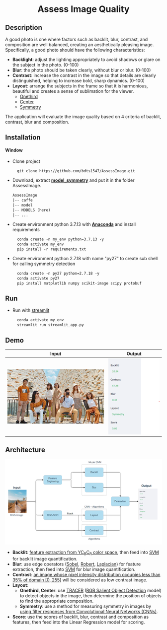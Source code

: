 <div align="center">
  <h1> Assess Image Quality </h1>
</div>

## Description
A good photo is one where factors such as backlit, blur, contrast, and composition are well balanced, creating an aesthetically pleasing image. Specifically, a good photo should have the following characteristics:
+ **Backlight**: adjust the lighting appropriately to avoid shadows or glare on the subject in the photo. (0-100)
+ **Blur**: the photo should be taken clearly, without blur or blur. (0-100)
+ **Contrast**: increase the contrast in the image so that details are clearly distinguished, helping to increase bold, sharp dynamics. (0-100)
+ **Layout**: arrange the subjects in the frame so that it is harmonious, beautiful and creates a sense of sublimation for the viewer.
  - [Onethird](https://www.adobe.com/vn_en/creativecloud/photography/discover/rule-of-thirds.html#:~:text=What%20is%20the%20rule%20of,compelling%20and%20well%2Dcomposed%20shots.)
  - [Center](https://snapshot.canon-asia.com/article/eng/part-3-composition-basics-center-composition-and-symmetrical-composition#:~:text=Centre%20composition%3A%20The%20most%20powerful,middle%20of%20the%20image%20frame.)
  - [Symmetry](https://snapshot.canon-asia.com/article/eng/part-3-composition-basics-center-composition-and-symmetrical-composition#:~:text=Centre%20composition%3A%20The%20most%20powerful,middle%20of%20the%20image%20frame.)

The application will evaluate the image quality based on 4 criteria of backlit, contrast, blur and composition.

## Installation
#### Window
- Clone project
  ```
    git clone https://github.com/bdts1547/AssessImage.git
  ```
- Download, extract **[model_symmetry](https://drive.google.com/file/d/1O5nzjuWbkFM68sFY2qYj6uFI0H14FOkZ/view?usp=share_link)** and put it in the folder AssessImage.
  ```
  AssessImage
  |-- caffe
  |-- model
  |-- MODELS (here)
  |-- ...
  ```
- Create environment python 3.7.13 with **[Anaconda](https://www.anaconda.com/)** and install requirements
  ```
    conda create -n my_env python=3.7.13 -y
    conda activate my_env
    pip install -r requirements.txt
  ```
- Create environment python 2.7.18 with name "py27" to create sub shell for calling symmetry detection
  ```
    conda create -n py27 python=2.7.18 -y
    conda activate py27
    pip install matplotlib numpy scikit-image scipy protobuf
  ```


## Run

- Run with [streamlit](https://streamlit.io/)
  ```
    conda activate my_env
    streamlit run streamlit_app.py
  ```
  
## Demo
Input          |  Output
:-------------------------:|:-------------------------:
![](img/symmetry_48.png)  |  ![](img/sym48.png)

## Architecture
![](img/ArchitectureAIQ.png)

- **Backlit**: [feature extraction from YC<sub>B</sub>C<sub>R</sub> color space](https://www.spiedigitallibrary.org/conference-proceedings-of-spie/8292/1/Detection-of-backlight-images-using-chrominance/10.1117/12.906114.short?SSO=1), then feed into [SVM](https://en.wikipedia.org/wiki/Support_vector_machine) for backlit image quantification.
- **Blur**: use edge operators ([Sobel](https://en.wikipedia.org/wiki/Sobel_operator), [Robert](https://en.wikipedia.org/wiki/Roberts_cross), [Laplacian](https://en.wikipedia.org/wiki/Laplace_operator)) for feature extraction, then feed into [SVM](https://en.wikipedia.org/wiki/Support_vector_machine) for blur image quantification.
- **Contrast**: [an image whose pixel intensity distribution occupies less than 35% of domain [0, 255]](https://www.geeksforgeeks.org/detecting-low-contrast-images-with-opencv-scikit-image-and-python/) will be considered as low contrast image.
- **Layout**: 
  + **Onethird, Center**: use [TRACER](https://ojs.aaai.org/index.php/AAAI/article/view/21633) ([RGB Salient Object Detection](https://paperswithcode.com/task/salient-object-detection) model) to detect objects in the image, then determine the position of objects to find the appropriate composition.
  + **Symmetry**: use a method for measuring symmetry in images by [using filter responses from Convolutional Neural Networks (CNNs)](https://www.mdpi.com/2073-8994/8/12/144).
- **Score**: use the scores of backlit, blur, contrast and composition as features, then feed into the Linear Regression model for scoring.

